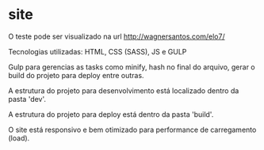 # site
O teste pode ser visualizado na url http://wagnersantos.com/elo7/

Tecnologias utilizadas:
HTML, CSS (SASS), JS e GULP

Gulp para gerencias as tasks como minify, hash no final do arquivo, gerar o build do projeto para deploy entre outras.

A estrutura do projeto para desenvolvimento está localizado dentro da pasta 'dev'.

A estrutura do projeto para deploy está dentro da pasta 'build'.

O site está responsivo e bem otimizado para performance de carregamento (load).
